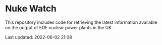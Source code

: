 # Nuke Watch

This repository includes code for retrieving the latest information available on the output of EDF nuclear power plants in the UK.

Last updated: 2022-06-02 21:08